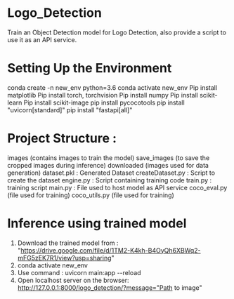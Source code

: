 # Logo_Detection
Train an Object Detection model for Logo Detection, also provide a script to use it as an API service.

# Setting Up the Environment
conda create -n new_env python=3.6
conda activate new_env
Pip install matplotlib
Pip install torch, torchvision
Pip install numpy
Pip install scikit-learn
Pip install scikit-image
pip install pycocotools
pip install "uvicorn[standard]"
pip install "fastapi[all]"


# Project Structure :
images (contains images to train the model)
save_images (to save the cropped images during inference)
downloaded (images used for data generation)
dataset.pkl : Generated Dataset
createDataset.py : Script to create the dataset
engine.py : Script containing training code
train.py : training script
main.py : File used to host model as API service
coco_eval.py (file used for training)
coco_utils.py (file used for training)

# Inference using trained model
1. Download the trained model from : "https://drive.google.com/file/d/1TM2-K4kh-B4OyQh6XBWq2-mFG5zEK7R1/view?usp=sharing"
2. conda activate new_env
3. Use command : uvicorn main:app --reload
4. Open localhost server on the browser: http://127.0.0.1:8000/logo_detection/?message="Path to image"
